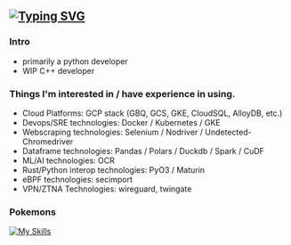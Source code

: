 ## [![Typing SVG](https://readme-typing-svg.demolab.com?font=Fira+Code&weight=300&pause=1000&color=50E8F7&width=435&lines=Software+Engineer;Data+Engineer;Site+Reliability+%2F+Cloud+Engineer;Wanna-be+Security+Engineer)](https://git.io/typing-svg)
### Intro
- primarily a python developer
- WIP C++ developer


### Things I'm interested in / have experience in using.
- Cloud Platforms: GCP stack (GBQ, GCS, GKE, CloudSQL, AlloyDB, etc.)
- Devops/SRE technologies: Docker / Kubernetes / GKE
- Webscraping technologies: Selenium / Nodriver / Undetected-Chromedriver
- Dataframe technologies: Pandas / Polars / Duckdb / Spark / CuDF
- ML/AI technologies: OCR
- Rust/Python interop technologies: PyO3 / Maturin
- eBPF technologies: secimport
- VPN/ZTNA Technologies: wireguard, twingate

### Pokemons
[![My Skills](https://skillicons.dev/icons?i=python,rust,c,go,java,clojure,js,react,postgres,docker,kubernetes,terraform,prometheus,grafana,linux,gcp,ansible,vscode,vim&perline=10)](https://skillicons.dev)
<!--
**fafnirZ/fafnirZ** is a ✨ _special_ ✨ repository because its `README.md` (this file) appears on your GitHub profile.

Here are some ideas to get you started:

- 🔭 I’m currently working on ...
- 🌱 I’m currently learning ...
- 👯 I’m looking to collaborate on ...
- 🤔 I’m looking for help with ...
- 💬 Ask me about ...
- 📫 How to reach me: ...
- 😄 Pronouns: ...
- ⚡ Fun fact: ...
-->
